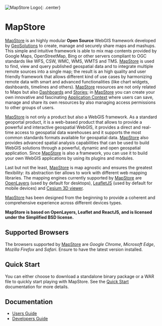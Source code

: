 ![MapStore Logo](https://github.com/geosolutions-it/MapStore2/blob/master/MapStore2.png?raw=true){: .center}

# MapStore
[MapStore](https://mapstore.geosolutionsgroup.com/mapstore/#/) is an highly modular **Open Source** WebGIS framework developed by [GeoSolutions](https://www.geo-solutions.it/) to create, manage and securely 
share maps and mashups. This simple and intuitive framework is able to mix map contents provided by Google Maps, OpenStreetMap, 
Bing or other servers compliant to OGC standards like WFS, CSW, WMC, WMS, WMTS and TMS. 
[MapStore](https://mapstore.geosolutionsgroup.com/mapstore/#/) is used to find, view and query published geospatial data and to integrate multiple remote sources into a single map; the result is
an high quality and user friendly framework that allows different kind of use cases by harmonizing remote data with smart and advanced 
functionalities (like chart widgets, dashboards, timelines and others).
[MapStore](https://mapstore.geosolutionsgroup.com/mapstore/#/) resources are not only related to Maps but also [Dashboards](https://mapstore.readthedocs.io/en/latest/user-guide/exploring-dashboards/) and [Stories](https://mapstore.readthedocs.io/en/latest/user-guide/exploring-stories/); in [MapStore](https://mapstore.geosolutionsgroup.com/mapstore/#/) you can create your own innovative and fascinating 
[Application Context](https://mapstore.readthedocs.io/en/latest/user-guide/managing-contexts/) where users can save, manage and share its own resources by also managing access permissions to other groups of users.

[MapStore](https://mapstore.geosolutionsgroup.com/mapstore/#/) is not only a product but also a WebGIS framework. As a standard geoportal product, it is a web-based product that allows to provide a powerful and interactive geospatial WebGIS, it provides a direct and real-time access to geospatial data warehouses and it supports the most common  standards formats available for geospatial data. 
[MapStore](https://mapstore.geosolutionsgroup.com/mapstore/#/) also provides advanced spatial analysis capabilities that can be used to build WebGIS solutions through a powerful, dynamic and open 
geospatial application. Since [MapStore](https://mapstore.geosolutionsgroup.com/mapstore/#/) is also a framework, you can use it to build your own WebGIS applications by using its plugins and modules.

Last but not the least, [MapStore](https://mapstore.geosolutionsgroup.com/mapstore/#/) is map agnostic and ensures the greatest flexibility: its abstraction tier allows to work with different web mapping libraries.
The mapping engines currently supported by [MapStore](https://mapstore.geosolutionsgroup.com/mapstore/#/) are [OpenLayers](https://openlayers.org/) (used by default for desktops), [LeafletJS](https://leafletjs.com/) (used by default for mobile devices) and [Cesium 3D viewer](https://cesiumjs.org/).

[MapStore](https://mapstore.geosolutionsgroup.com/mapstore/#/) has been designed from the beginning to provide a coherent and comprehensive experience across different devices types.

**MapStore  is based on OpenLayers, Leaflet and ReactJS, and is licensed under the Simplified BSD license.**

## Supported Browsers

The browsers supported by [MapStore](https://mapstore.geosolutionsgroup.com/mapstore/#/) are *Google Chrome*, *Microsoft Edge*, *Mozilla Firefox* and *Safari*. Ensure to have the latest version installed. 

## Quick Start

You can either choose to download a standalone binary package or a WAR file to quickly start playing with MapStore. See the [Quick Start](quick-start/) documentation for more details.

## Documentation
 * [Users Guide](user-guide/home-page/)
 * [Developers Guide](developer-guide/)
